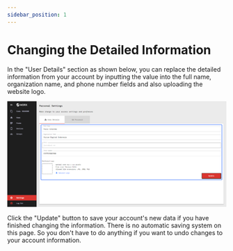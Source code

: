 ```yaml
---
sidebar_position: 1
---
```


# Changing the Detailed Information

In the "User Details" section as shown below, you can replace the detailed information from your account by inputting the value into the full name, organization name, and phone number fields and also uploading the website logo.

![](/img/screenshots/website-application-usage/settings/changing-detailed-information/changing-detailed-information-1.png)

Click the "Update" button to save your account's new data if you have finished changing the information. There is no automatic saving system on this page. So you don't have to do anything if you want to undo changes to your account information.